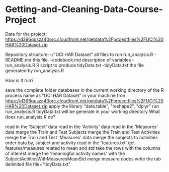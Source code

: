 # Getting-and-Cleaning-Data-Course-Project


Data for the project: https://d396qusza40orc.cloudfront.net/getdata%2Fprojectfiles%2FUCI%20HAR%20Dataset.zip

Repository structure: -/"UCI HAR Dataset" all files to run run_analysis.R -README.md this file. -codebook.md description of variables -run_analysis.R R script to produce tidyData.txt -tidyData.txt the file generated by run_analysis.R

How is it run?

save the complete folder databases in the current working directory of the R process name as "UCI HAR Dataset" in your machine fron https://d396qusza40orc.cloudfront.net/getdata%2Fprojectfiles%2FUCI%20HAR%20Dataset.zip
apply the library "data.table", "reshape2", "dplyr"
run run_analysis.R
tidyData.txt will be generate in your working directory
What does run_analysis.R do?

read in the 'Subject' data
read in the 'Activity' data
read in the 'Measures' data
merge the Train and Test Subjects
merge the Train and Test Activities
merge the Train and Test 'Measures' data
merge the subjects to activities
order data by, subject and activity
read in the 'features.txt'
get features/measures related to mean and std
take the rows with the columns of interest
merge the 'meaningful activity names' with the SubjectActiitiesWithMeasuresMeanStd
merge measure codes
write the tab delimited file file="tidyData.txt"
